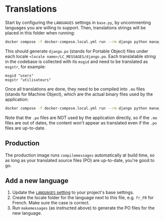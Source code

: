 # Translations

Start by configuring the `LANGUAGES` settings in `base.py`, by uncommenting languages
you are willing to support. Then, translations strings will be placed in this folder
when running:

```bash
docker compose -f docker-compose.local.yml run --rm django python manage.py makemessages --all --no-location
```

This should generate `django.po` (stands for Portable Object) files under each
locale `<locale name>/LC_MESSAGES/django.po`. Each translatable string in the codebase
is collected with its `msgid` and need to be translated as `msgstr`, for example:

```po
msgid "users"
msgstr "utilisateurs"
```

Once all translations are done, they need to be compiled into `.mo` files (stands for
Machine Object), which are the actual binary files used by the application:

```bash
docker compose -f docker-compose.local.yml run --rm django python manage.py compilemessages
```

Note that the `.po` files are NOT used by the application directly, so if the `.mo`
files are out of dates, the content won't appear as translated even if the `.po` files
are up-to-date.

## Production

The production image runs `compilemessages` automatically at build time, so as long as
your translated source files (PO) are up-to-date, you're good to go.

## Add a new language

1. Update
   the [`LANGUAGES` setting](https://docs.djangoproject.com/en/stable/ref/settings/#std-setting-LANGUAGES)
   to your project's base settings.
2. Create the locale folder for the language next to this file, e.g. `fr_FR` for French.
   Make sure the case is correct.
3. Run `makemessages` (as instructed above) to generate the PO files for the new
   language.
